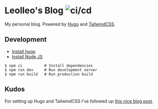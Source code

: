 # Leolleo's Blog  ![ci/cd](https://github.com/o-leolleo/blog/actions/workflows/cicd.yml/badge.svg)

My personal blog. Powered by [Hugo](https://gohugo.io/) and [TailwindCSS](https://tailwindcss.com/).

## Development

- [Install hugo](https://gohugo.io/installation/)
- [Install Node JS](https://nodejs.org/en/download/)

```console
$ npm ci          # Install dependencies
$ npm run dev     # Run development server
$ npm run build   # Run production build
```

## Kudos

For setting up Hugo and TailwindCSS I've followed up [this nice blog post](https://functional.style/hugo/general/tailwind/).
